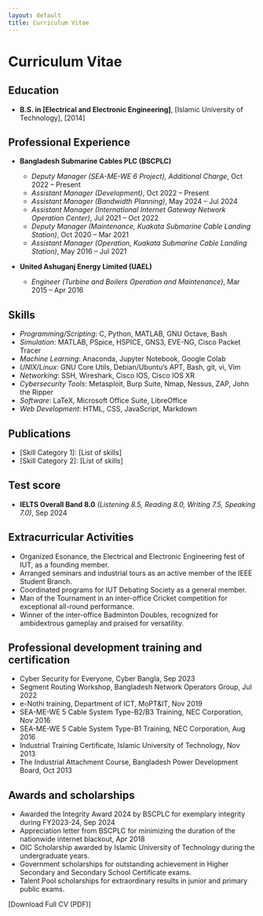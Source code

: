 ```yaml
---
layout: default
title: Curriculum Vitae
---
```


# Curriculum Vitae

## Education

- **B.S. in [Electrical and Electronic Engineering]**, [Islamic University of Technology], [2014]

## Professional Experience

- **Bangladesh Submarine Cables PLC (BSCPLC)**
  - _Deputy Manager (SEA-ME-WE 6 Project), Additional Charge_, Oct 2022 – Present
  - _Assistant Manager (Development)_, Oct 2022 – Present
  - _Assistant Manager (Bandwidth Planning)_, May 2024 – Jul 2024
  - _Assistant Manager (International Internet Gateway Network Operation Center)_, Jul 2021 – Oct 2022
  - _Deputy Manager (Maintenance, Kuakata Submarine Cable Landing Station)_, Oct 2020 – Mar 2021
  - _Assistant Manager (Operation, Kuakata Submarine Cable Landing Station)_, May 2016 – Jul 2021

- **United Ashuganj Energy Limited (UAEL)**
  - _Engineer (Turbine and Boilers Operation and Maintenance)_, Mar 2015 – Apr 2016

## Skills

- _Programming/Scripting_: C, Python, MATLAB, GNU Octave, Bash
- _Simulation_: MATLAB, PSpice, HSPICE, GNS3, EVE-NG, Cisco Packet Tracer
- _Machine Learning_: Anaconda, Jupyter Notebook, Google Colab
- _UNIX/Linux_: GNU Core Utils, Debian/Ubuntu’s APT, Bash, git, vi, Vim
- _Networking_: SSH, Wireshark, Cisco IOS, Cisco IOS XR
- _Cybersecurity Tools_: Metasploit, Burp Suite, Nmap, Nessus, ZAP, John the Ripper
- _Software_: LaTeX, Microsoft Office Suite, LibreOffice
- _Web Development_: HTML, CSS, JavaScript, Markdown

## Publications

- [Skill Category 1]: [List of skills]
- [Skill Category 2]: [List of skills]

## Test score

- **IELTS Overall Band 8.0** _(Listening 8.5, Reading 8.0, Writing 7.5, Speaking 7.0)_, Sep 2024

## Extracurricular Activities

- Organized Esonance, the Electrical and Electronic Engineering fest of IUT, as a founding member.
- Arranged seminars and industrial tours as an active member of the IEEE Student Branch.
- Coordinated programs for IUT Debating Society as a general member.
- Man of the Tournament in an inter-office Cricket competition for exceptional all-round performance.
- Winner of the inter-office Badminton Doubles, recognized for ambidextrous gameplay and praised for versatility.

## Professional development training and certification

- Cyber Security for Everyone, Cyber Bangla, Sep 2023
- Segment Routing Workshop, Bangladesh Network Operators Group, Jul 2022
- e-Nothi training, Department of ICT, MoPT&IT, Nov 2019
- SEA-ME-WE 5 Cable System Type-B2/B3 Training, NEC Corporation, Nov 2016
- SEA-ME-WE 5 Cable System Type-B1 Training, NEC Corporation, Aug 2016
- Industrial Training Certificate, Islamic University of Technology, Nov 2013
- The Industrial Attachment Course, Bangladesh Power Development Board, Oct 2013

## Awards and scholarships

- Awarded the Integrity Award 2024 by BSCPLC for exemplary integrity during FY2023-24, Sep 2024
- Appreciation letter from BSCPLC for minimizing the duration of the nationwide internet blackout, Apr 2018
- OIC Scholarship awarded by Islamic University of Technology during the undergraduate years.
- Government scholarships for outstanding achievement in Higher Secondary and Secondary School Certificate exams.
- Talent Pool scholarships for extraordinary results in junior and primary public exams. 

[Download Full CV (PDF)]